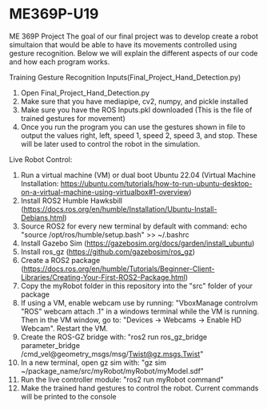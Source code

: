 # ME369P-U19
ME 369P Project
The goal of our final project was to develop create a robot simultaion that would be able to have its movements controlled using gesture recognition. Below we will explain the different aspects of our code and how each program works.

Training Gesture Recognition Inputs(Final_Project_Hand_Detection.py)
1. Open Final_Project_Hand_Detection.py
2. Make sure that you have mediapipe, cv2, numpy, and pickle installed
3. Make sure you have the ROS Inputs.pkl downloaded (This is the file of trained gestures for movement)
4. Once you run the program you can use the gestures shown in file to output the values right, left, speed 1, speed 2, speed 3, and stop. These will be later used to control the robot in the simulation.

Live Robot Control:
1. Run a virtual machine (VM) or dual boot Ubuntu 22.04 (Virtual Machine Installation: https://ubuntu.com/tutorials/how-to-run-ubuntu-desktop-on-a-virtual-machine-using-virtualbox#1-overview)
3. Install ROS2 Humble Hawksbill (https://docs.ros.org/en/humble/Installation/Ubuntu-Install-Debians.html)
4. Source ROS2 for every new terminal by default with command: echo "source /opt/ros/humble/setup.bash" >> ~/.bashrc
5. Install Gazebo Sim (https://gazebosim.org/docs/garden/install_ubuntu)
6. Install ros_gz (https://github.com/gazebosim/ros_gz)
7. Create a ROS2 package (https://docs.ros.org/en/humble/Tutorials/Beginner-Client-Libraries/Creating-Your-First-ROS2-Package.html)
8. Copy the myRobot folder in this repository into the "src" folder of your package
9. If using a VM, enable webcam use by running: "VboxManage controlvm "ROS" webcam attach .1" in a windows terminal while the VM is running. Then in the VM window, go to: "Devices -> Webcams -> Enable HD Webcam". Restart the VM.
10. Create the ROS-GZ bridge with: "ros2 run ros_gz_bridge parameter_bridge /cmd_vel@geometry_msgs/msg/Twist@gz.msgs.Twist"
11. In a new terminal, open gz sim with: "gz sim ~/package_name/src/myRobot/myRobot/myModel.sdf"
12. Run the live controller module: "ros2 run myRobot command"
13. Make the trained hand gestures to control the robot. Current commands will be printed to the console
